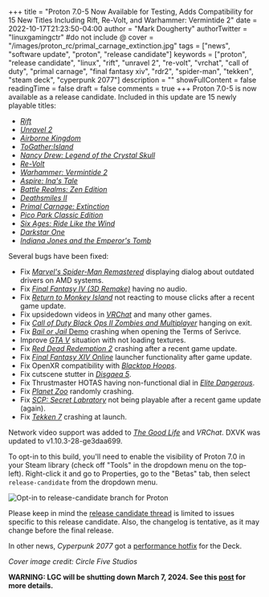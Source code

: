 +++
title = "Proton 7.0-5 Now Available for Testing, Adds Compatibility for 15 New Titles Including Rift, Re-Volt, and Warhammer: Vermintide 2"
date = 2022-10-17T21:23:50-04:00
author = "Mark Dougherty"
authorTwitter = "linuxgamingctr" #do not include @
cover = "/images/proton_rc/primal_carnage_extinction.jpg"
tags = ["news", "software update", "proton", "release candidate"]
keywords = ["proton", "release candidate", "linux", "rift", "unravel 2", "re-volt", "vrchat", "call of duty", "primal carnage", "final fantasy xiv", "rdr2", "spider-man", "tekken", "steam deck", "cyperpunk 2077"]
description = ""
showFullContent = false
readingTime = false
draft = false
comments = true
+++
Proton 7.0-5 is now available as a release candidate. Included in this update are 15 newly playable titles:
- [*Rift*](https://store.steampowered.com/app/39120/RIFT/)
- [*Unravel 2*](https://store.steampowered.com/app/1225570/Unravel_Two/)
- [*Airborne Kingdom*](https://store.steampowered.com/app/982290/Airborne_Kingdom/)
- [*ToGather:Island*](https://store.steampowered.com/app/1181440/ToGatherIsland/)
- [*Nancy Drew: Legend of the Crystal Skull*](https://store.steampowered.com/app/31860/Nancy_Drew_Legend_of_the_Crystal_Skull/)
- [*Re-Volt*](https://store.steampowered.com/app/287310/ReVolt/)
- [*Warhammer: Vermintide 2*](https://store.steampowered.com/app/552500/Warhammer_Vermintide_2/)
- [*Aspire: Ina's Tale*](https://store.steampowered.com/app/1720090/Aspire_Inas_Tale/)
- [*Battle Realms: Zen Edition*](https://store.steampowered.com/app/1025600/Battle_Realms_Zen_Edition/)
- [*Deathsmiles II*](https://store.steampowered.com/app/1884300/Deathsmiles_III/)
- [*Primal Carnage: Extinction*](https://store.steampowered.com/app/321360/Primal_Carnage_Extinction/)
- [*Pico Park Classic Edition*](https://store.steampowered.com/app/461040/PICO_PARKClassic_Edition/)
- [*Six Ages: Ride Like the Wind*](https://store.steampowered.com/app/881420/Six_Ages_Ride_Like_the_Wind/)
- [*Darkstar One*](https://store.steampowered.com/app/12330/Darkstar_One/)
- [*Indiana Jones and the Emperor's Tomb*](https://store.steampowered.com/app/560430/Indiana_Jones_and_the_Emperors_Tomb/)

Several bugs have been fixed:
- Fix [*Marvel's Spider-Man Remastered*](https://store.steampowered.com/app/1817070/Marvels_SpiderMan_Remastered/) displaying dialog about outdated drivers on AMD systems.
- Fix [*Final Fantasy IV (3D Remake)*](https://store.steampowered.com/agecheck/app/312750/) having no audio.
- Fix [*Return to Monkey Island*](https://store.steampowered.com/app/2060130/Return_to_Monkey_Island/) not reacting to mouse clicks after a recent game update.
- Fix upsidedown videos in [*VRChat*](https://store.steampowered.com/app/438100/VRChat/) and many other games.
- Fix [*Call of Duty Black Ops II Zombies and Multiplayer*](https://store.steampowered.com/app/202970/Call_of_Duty_Black_Ops_II/) hanging on exit.
- Fix [*Bail or Jail* Demo](https://store.steampowered.com/app/1715980/Bail_or_JailOBAKEIDORO/) crashing when opening the Terms of Serivce.
- Improve [*GTA V*](https://store.steampowered.com/app/271590/Grand_Theft_Auto_V/) situation with not loading textures.
- Fix [*Red Dead Redemption 2*](https://store.steampowered.com/app/1174180/Red_Dead_Redemption_2/) crashing after a recent game update.
- Fix [*Final Fantasy XIV Online*](https://store.steampowered.com/app/39210/FINAL_FANTASY_XIV_Online/) launcher functionality after game update.
- Fix OpenXR compatibility with [*Blacktop Hoops*](https://store.steampowered.com/app/1945250/Blacktop_Hoops/).
- Fix cutscene stutter in [*Disgaea 5*](https://store.steampowered.com/app/803600/Disgaea_5_Complete/).
- Fix Thrustmaster HOTAS having non-functional dial in [*Elite Dangerous*](https://store.steampowered.com/app/359320/Elite_Dangerous/).
- Fix [*Planet Zoo*](https://store.steampowered.com/app/703080/Planet_Zoo/) randomly crashing.
- Fix [*SCP: Secret Labratory*](https://store.steampowered.com/app/700330/SCP_Secret_Laboratory/) not being playable after a recent game update (again).
- Fix [*Tekken 7*](https://store.steampowered.com/app/389730/TEKKEN_7/) crashing at launch.

Network video support was added to [*The Good Life*](https://store.steampowered.com/app/1452500/The_Good_Life/) and *VRChat*. DXVK was updated to v1.10.3-28-ge3daa699.

To opt-in to this build, you'll need to enable the visibility of Proton 7.0 in your Steam library (check off "Tools" in the dropdown menu on the top-left). Right-click it and go to Properties, go to the "Betas" tab, then select `release-candidate` from the dropdown menu.

![Opt-in to release-candidate branch for Proton](/images/proton_rc/7.0-5.jpg)

Please keep in mind the [release candidate thread](https://github.com/ValveSoftware/Proton/issues/6240) is limited to issues specific to this release candidate. Also, the changelog is tentative, as it may change before the final release.

In other news, *Cyperpunk 2077* got a [performance hotfix](https://twitter.com/Plagman2/status/1582138691514175489) for the Deck.

*Cover image credit: Circle Five Studios*

**WARNING: LGC will be shutting down March 7, 2024. See this [post](https://linuxgamingcentral.com/posts/the-end-of-lgc/) for more details.**
